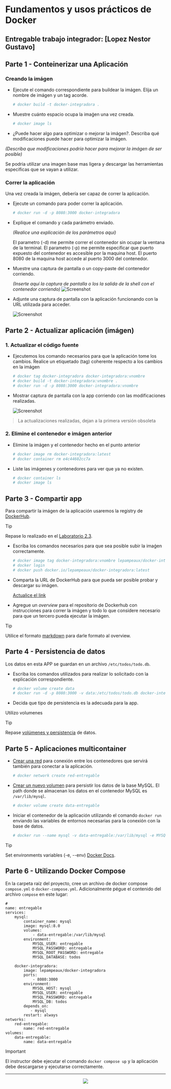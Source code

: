 # Fundamentos y usos prácticos de Docker

## Entregable trabajo integrador: [Lopez Nestor Gustavo]


## Parte 1 - Conteinerizar una Aplicación


### Creando la imágen

- Ejecute el comando correspondiente para buildear la imágen. Elija un nombre de imágen y un tag acorde. 

    ```bash
    # docker build -t docker-integradora .
    ```
- Muestre cuánto espacio ocupa la imaǵen una vez creada.

    ```bash
    # docker image ls
    ```
- ¿Puede hacer algo para optimizar o mejorar la imágen?. Describa qué modificaciones puede hacer para optimizar la imágen.

_(Describa que modificaciones podría hacer para mejorar la imágen de ser posible)_

Se podria utilizar una imagen base mas ligera y descargar las herramientas especificas que se vayan a utilizar.


### Correr la aplicación

Una vez creada la imágen, debería ser capaz de correr la aplicación.

- Ejecute un comando para poder correr la aplicación.
    ```bash
    # docker run -d -p 8080:3000 docker-integradora
    ```
- Explique el comando y cada parámetro enviado.

    _(Realice una explicación de los parámetros aquí)_

    El parametro (-d) me permite correr el contenedor sin ocupar la ventana de la terminal.
    El parametro (-p) me permite especificar que puerto expuesto del contenedor es accesible por la maquina host. El puerto 8080 de la maquina host accede al puerto 3000 del contenedor.

- Muestre una captura de pantalla o un copy-paste del contenedor corriendo.

    _(Inserte aquí la captura de pantalla o los la salida de la shell con el contenedor corriendo)_
    ![Screenshot](./imgs/docker%20run%20terminal.png)

- Adjunte una captura de pantalla con la aplicación funcionando con la URL utilizada para acceder.

    ![Screenshot](./imgs/docker%20run%208080.png)


## Parte 2 - Actualizar aplicación (imágen)

### 1. Actualizar el código fuente

- Ejecutemos los comando necesarios para que la aplicación tome los cambios. Realice un etiquetado (tag) coherente respecto a los cambios en la imágen
    
    ```bash
    # docker tag docker-integradora docker-integradora:vnombre
    # docker build -t docker-integradora:vnombre .
    # docker run -d -p 8080:3000 docker-integradora:vnombre
    ```

- Mostrar captura de pantalla con la app corriendo con las modificaciones realizadas.

    ![Screenshot](./imgs/docker%20nombre.PNG)

> La actualizaciones realizadas, dejan a la primera versión obsoleta

### 2. Elimine el contenedor e imágen anterior

- Elimine la imágen y el contenedor hecho en el punto anterior

    ```bash
    # docker image rm docker-integradora:latest
    # docker container rm e4c44602cc7a
    ```

- Liste las imágenes y contenedores para ver que ya no existen.

    ```bash
    # docker container ls
    # docker image ls
    ```


## Parte 3 - Compartir app

Para compartir la imágen de la aplicación usaremos la registry de [DockerHub](https://hub.docker.com/).

> [!TIP]
> Repase lo realizado en el [Laboratorio 2.3](https://github.com/kity-linuxero/docker_410_practicas/blob/main/labs/02-conceptos-basicos/23-images-push.md#3-subimos-a-la-registry).


- Escriba los comandos necesarios para que sea posible subir la imaǵen correctamente.

    ```bash
    # docker image tag docker-integradora:vnombre lepampeaux/docker-integradora:latest
    # docker login
    # docker push docker.io/lepampeaux/docker-integradora:latest
    ```

- Comparta la URL de DockerHub para que pueda ser posible probar y descargar su imágen.

    [Actualice el link](https://hub.docker.com/r/lepampeaux/docker-integradora)

- Agregue un _overview_ para el repositorio de Dockerhub con instrucciones para correr la imágen y todo lo que considere necesario para que un tercero pueda ejecutar la imágen.

> [!TIP]
> Utilice el formato [markdown](https://docs.github.com/es/get-started/writing-on-github/getting-started-with-writing-and-formatting-on-github/basic-writing-and-formatting-syntax) para darle formato al overview.


## Parte 4 - Persistencia de datos

Los datos en esta APP se guardan en un archivo `/etc/todos/todo.db`.

- Escriba los comandos utilizados para realizar lo solicitado con la explicación correspondiente.

    ```bash
    # docker volume create data
    # docker run -d -p 8080:3000 -v data:/etc/todos/todo.db docker-integradora:vnombre
    ```

- Decida que tipo de persistencia es la adecuada para la app.



Utilizo volumenes 

> [!TIP]
> Repase [volúmenes y persistencia](https://docker.idepba.com.ar/clase4.html#/volumenes) de datos.


## Parte 5 - Aplicaciones multicontainer


- [Crear una red](https://docker.idepba.com.ar/clase4.html#/network_create) para conexión entre los contenedores que servirá también para conectar a la aplicación.

    ```bash
    # docker network create red-entregable
    ```
- [Crear un nuevo volumen](https://docker.idepba.com.ar/clase4.html#/volume_create) para persistir los datos de la base MySQL. El path donde se almacenan los datos en el contenedor MySQL es `/var/lib/mysql`.
    
    ```bash
    # docker volume create data-entregable
    ```
- Iniciar el contenedor de la aplicación utilizando el comando `docker run` enviando las variables de entornos necesarias para la conexión con la base de datos.

    ```bash
    # docker run --name mysql -v data-entregable:/var/lib/mysql -e MYSQL_ROOT_PASSWORD=my-secret-pw,MYSQL_DATABASE=todos -d mysql:8.0

    ```

> [!TIP]
> Set environments variables (-e, --env) [Docker Docs](https://docs.docker.com/reference/cli/docker/container/run/#env).




## Parte 6 - Utilizando Docker Compose

En la carpeta raíz del proyecto, cree un archivo de docker compose `compose.yml` o `docker-compose.yml`. Adicionalmente pégue el contenido del archivo `compose` en este lugar:

```compose
# 
name: entregable
services:
    mysql:
        container_name: mysql
        image: mysql:8.0
        volumes:
            - data-entregable:/var/lib/mysql
        environment:
            MYSQL_USER: entregable
            MYSQL_PASSWORD: entregable
            MYSQL_ROOT_PASSWORD: entregable
            MYSQL_DATABASE: todos

    docker-integradora:
        image: lepampeaux/docker-integradora
        ports:
            - 8080:3000
        environment:
            MYSQL_HOST: mysql
            MYSQL_USER: entregable
            MYSQL_PASSWORD: entregable
            MYSQL_DB: todos
        depends_on: 
           - mysql
        restart: always
networks:
    red-entregable:
        name: red-entregable
volumes:
    data-entregable:
        name: data-entregable
```

> [!IMPORTANT]  
> El instructor debe ejecutar el comando `docker compose up` y la aplicación debe descargarse y ejecutarse correctamente.

----


<p align="center">
  <img src="./imgs/logos.footer.gray.webp">
</p>




